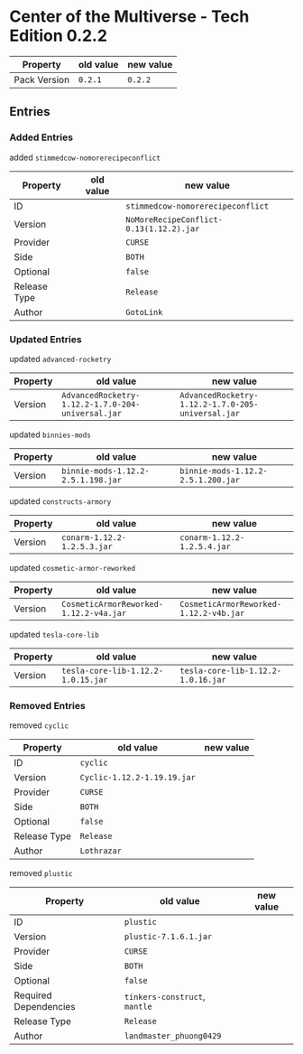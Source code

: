 # Center of the Multiverse - Tech Edition 0.2.2

Property | old value | new value
---|---|---
Pack Version | `0.2.1` | `0.2.2`


## Entries

### Added Entries

added `stimmedcow-nomorerecipeconflict`

Property | old value | new value
---|---|---
ID |  | `stimmedcow-nomorerecipeconflict`
Version |  | `NoMoreRecipeConflict-0.13(1.12.2).jar`
Provider |  | `CURSE`
Side |  | `BOTH`
Optional |  | `false`
Release Type |  | `Release`
Author |  | `GotoLink`



### Updated Entries

updated `advanced-rocketry`

Property | old value | new value
---|---|---
Version | `AdvancedRocketry-1.12.2-1.7.0-204-universal.jar` | `AdvancedRocketry-1.12.2-1.7.0-205-universal.jar`



updated `binnies-mods`

Property | old value | new value
---|---|---
Version | `binnie-mods-1.12.2-2.5.1.198.jar` | `binnie-mods-1.12.2-2.5.1.200.jar`



updated `constructs-armory`

Property | old value | new value
---|---|---
Version | `conarm-1.12.2-1.2.5.3.jar` | `conarm-1.12.2-1.2.5.4.jar`



updated `cosmetic-armor-reworked`

Property | old value | new value
---|---|---
Version | `CosmeticArmorReworked-1.12.2-v4a.jar` | `CosmeticArmorReworked-1.12.2-v4b.jar`



updated `tesla-core-lib`

Property | old value | new value
---|---|---
Version | `tesla-core-lib-1.12.2-1.0.15.jar` | `tesla-core-lib-1.12.2-1.0.16.jar`



### Removed Entries

removed `cyclic`

Property | old value | new value
---|---|---
ID | `cyclic` | 
Version | `Cyclic-1.12.2-1.19.19.jar` | 
Provider | `CURSE` | 
Side | `BOTH` | 
Optional | `false` | 
Release Type | `Release` | 
Author | `Lothrazar` | 



removed `plustic`

Property | old value | new value
---|---|---
ID | `plustic` | 
Version | `plustic-7.1.6.1.jar` | 
Provider | `CURSE` | 
Side | `BOTH` | 
Optional | `false` | 
Required Dependencies | `tinkers-construct`, `mantle` | 
Release Type | `Release` | 
Author | `landmaster_phuong0429` | 






